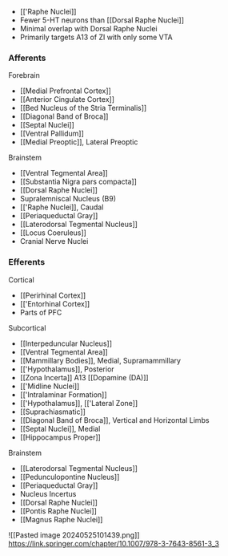 - [['Raphe Nuclei]]
- Fewer 5-HT neurons than [[Dorsal Raphe Nuclei]]
- Minimal overlap with Dorsal Raphe Nuclei
- Primarily targets A13 of ZI with only some VTA
### Afferents
Forebrain
- [[Medial Prefrontal Cortex]]
- [[Anterior Cingulate Cortex]]
- [[Bed Nucleus of the Stria Terminalis]]
- [[Diagonal Band of Broca]]
- [[Septal Nuclei]]
- [[Ventral Pallidum]]
- [[Medial Preoptic]], Lateral Preoptic

Brainstem
- [[Ventral Tegmental Area]]
- [[Substantia Nigra pars compacta]]
- [[Dorsal Raphe Nuclei]]
- Supralemniscal Nucleus (B9)
- [['Raphe Nuclei]], Caudal
- [[Periaqueductal Gray]]
- [[Laterodorsal Tegmental Nucleus]]
- [[Locus Coeruleus]]
- Cranial Nerve Nuclei
### Efferents
Cortical
- [[Perirhinal Cortex]]
- [['Entorhinal Cortex]]
- Parts of PFC

Subcortical
- [[Interpeduncular Nucleus]]
- [[Ventral Tegmental Area]]
- [[Mammillary Bodies]], Medial, Supramammillary
- [['Hypothalamus]], Posterior
- [[Zona Incerta]] A13 [[Dopamine (DA)]]
- [['Midline Nuclei]]
- [['Intralaminar Formation]]
- [['Hypothalamus]], [['Lateral Zone]]
- [[Suprachiasmatic]]
- [[Diagonal Band of Broca]], Vertical and Horizontal Limbs
- [[Septal Nuclei]], Medial
- [[Hippocampus Proper]]

Brainstem
- [[Laterodorsal Tegmental Nucleus]]
- [[Pedunculopontine Nucleus]]
- [[Periaqueductal Gray]]
- Nucleus Incertus
- [[Dorsal Raphe Nuclei]]
- [[Pontis Raphe Nuclei]]
- [[Magnus Raphe Nuclei]]

![[Pasted image 20240525101439.png]]
https://link.springer.com/chapter/10.1007/978-3-7643-8561-3_3